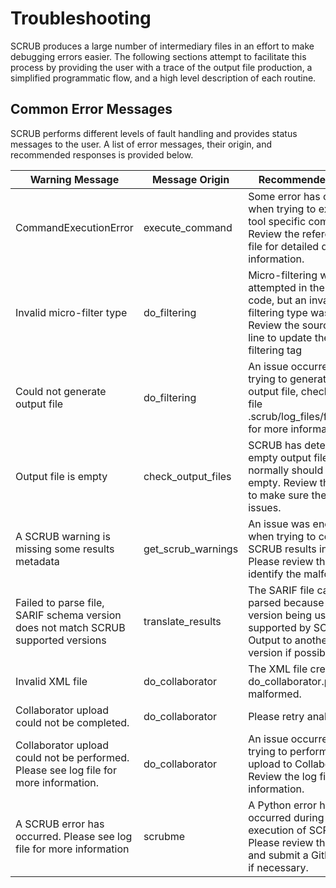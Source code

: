 # Troubleshooting

SCRUB produces a large number of intermediary files in an effort to make debugging errors easier. The following sections attempt to facilitate this process by providing the user with a trace of the output file production, a simplified programmatic flow, and a high level description of each routine.

## Common Error Messages

SCRUB performs different levels of fault handling and provides status messages to the user. A list of error messages, their origin, and recommended responses is provided below.

| Warning Message                | Message Origin        | Recommended Action                                           |
| ------------------------------ | --------------------- | ------------------------------------------------------------ |
| CommandExecutionError          | execute_command       | Some error has occurred when trying to execute a tool specific command. Review the referenced log file for detailed debugging information.                              |
| Invalid micro-filter type      | do_filtering          | Micro-filtering was attempted in the source code, but an invalid micro filtering type was used. Review the source file and line to update the micro-filtering tag |
| Could not generate output file | do_filtering          | An issue occurred when trying to generate the output file, check the log file .scrub/log_files/filtering.log for more information.                                                 |
| Output file is empty           | check_output_files    | SCRUB has detected an empty output file that normally should not be empty. Review the tool log to make sure there are no issues.                                                      |
| A SCRUB warning is missing some results metadata | get_scrub_warnings    | An issue was encountered when trying to convert SCRUB results into SARIF. Please review the file to identify the malformed line. |                                             |
| Failed to parse file, SARIF schema version does not match SCRUB supported versions | translate_results     | The SARIF file cannot be parsed because the SARIF version being used is not supported by SCRUB. Output to another SARIF version if possible. |
| Invalid XML file              | do_collaborator       | The XML file created by do_collaborator.py is malformed.     |
| Collaborator upload could not be completed. |  do_collaborator           | Please retry analysis. |
| Collaborator upload could not be performed. Please see log file for more information.  | do_collaborator       | An issue occurred when trying to perform an upload to Collaborator. Review the log file for more information. |
| A SCRUB error has occurred. Please see log file for more information | scrubme               | A Python error has occurred during the execution of SCRUB. Please review the log file and submit a GitHub issue if necessary.   |
